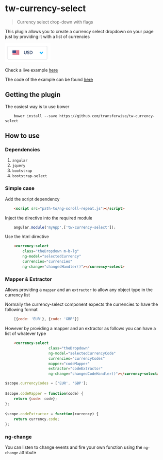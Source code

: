 # tw-currency-select

> Currency select drop-down with flags

This plugin allows you to create a currency select dropdown on your page just by providing it with a list of currencies

![alt tag](./example.png)

Check a live example <a href="https://rawgit.com/transferwise/tw-currency-select/master/example/index.html" target="_blank">here</a>

The code of the example can be found [here](./example/index.html)

## Getting the plugin

The easiest way is to use bower
```
    bower install --save https://github.com/transferwise/tw-currency-select
```

## How to use

### Dependencies

1. `angular`
2. `jquery`
3. `bootstrap`
4. `bootstrap-select`

### Simple case

Add the script dependency
```html
    <script src="path-to/ng-scroll-repeat.js"></script>
```

Inject the directive into the required module
```js
    angular.module('myApp',['tw-currency-select']);
```

Use the html directive
```html
    <currency-select
        class="theDropdown m-b-lg"
        ng-model="selectedCurrency"
        currencies="currencies"
        ng-change="changedHandler()"></currency-select>
```

### Mapper & Extractor

Allows providing a `mapper` and an `extractor` to allow any object type in the currency list

Normally the currency-select component expects the currencies to have the following format

```js
    [{code: 'EUR'}, {code: 'GBP'}]
```

However by providing a mapper and an extractor as follows you can have a list of whatever type

```html
    <currency-select
                    class="theDropdown"
                    ng-model="selectedCurrencyCode"
                    currencies="currencyCodes"
                    mapper="codeMapper"
                    extractor="codeExtractor"
                    ng-change="changedCodeHandler()"></currency-select>
```

```js
$scope.currencyCodes = ['EUR', 'GBP'];

$scope.codeMapper = function(code) {
    return {code: code};
};

$scope.codeExtractor = function(currency) {
    return currency.code;
};
```

### ng-change

You can listen to change events and fire your own function using the `ng-change` attribute
